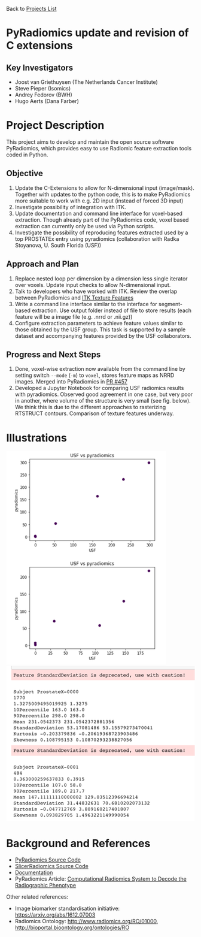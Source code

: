 Back to [Projects List](../../README.md#ProjectsList)

# PyRadiomics update and revision of C extensions

## Key Investigators

- Joost van Griethuysen (The Netherlands Cancer Institute)
- Steve Pieper (Isomics)
- Andrey Fedorov (BWH)
- Hugo Aerts (Dana Farber)

# Project Description

This project aims to develop and maintain the open source software PyRadiomics, which provides easy to use Radiomic feature extraction tools coded in Python.

## Objective

<!-- Describe here WHAT you would like to achieve (what you will have as end result). -->

1. Update the C-Extensions to allow for N-dimensional input (image/mask). Together with updates to the python code, this is to make PyRadiomics more suitable to work with e.g. 2D input (instead of forced 3D input)
1. Investigate possibility of integration with ITK.
1. Update documentation and command line interface for voxel-based extraction. Though already part of the PyRadiomics code, voxel based extraction can currently only be used via Python scripts.
1. Investigate the possibility of reproducing features extracted used by a top PROSTATEx entry using pyradiomics (collaboration with Radka Stoyanova, U. South Florida (USF))

## Approach and Plan

<!-- Describe here HOW you would like to achieve the objectives stated above. -->

1. Replace nested loop per dimension by a dimension less single iterator over voxels. Update input checks to allow N-dimensional input.
1. Talk to developers who have worked with ITK. Review the overlap between PyRadiomics and [ITK Texture Features](https://github.com/InsightSoftwareConsortium/ITKTextureFeatures)
1. Write a command line interface similar to the interface for segment-based extraction. Use output folder instead of file to store results (each feature will be a image file (e.g. .nrrd or .nii.gz))
1. Configure extraction parameters to achieve feature values similar to those obtained by the USF group. This task is supported by a sample dataset and accompanying features provided by the USF collaborators.

## Progress and Next Steps

<!-- Update this section as you make progress, describing of what you have ACTUALLY DONE. If there are specific steps that you could not complete then you can describe them here, too. -->

1. Done, voxel-wise extraction now available from the command line by setting switch `--mode` (`-m`) to `voxel`, stores feature maps as NRRD images. Merged into PyRadiomics in [PR #457](https://github.com/Radiomics/pyradiomics/pull/457)
1. Developed a Jupyter Notebook for comparing USF radiomics results with pyradiomics. Observed good agreement in one case, but very poor in another, where volume of the structure is very small (see fig. below). We think this is due to the different approaches to rasterizing RTSTRUCT contours. Comparison of texture features underway.

# Illustrations

![Comparison of USF features with pyradiomics results](usf-vs-pyradiomics.png)
![Comparison of USF features with pyradiomics results, numeric](usf-vs-pyradiomics-numbers.png)


# Background and References

<!-- If you developed any software, include link to the source code repository. If possible, also add links to sample data, and to any relevant publications. -->

- [PyRadiomics Source Code](https://github.com/Radiomics/pyradiomics)
- [SlicerRadiomics Source Code](https://github.com/Radiomics/SlicerRadiomics)
- [Documentation](http://pyradiomics.readthedocs.io)
- PyRadiomics Article: [Computational Radiomics System to Decode the Radiographic Phenotype](http://cancerres.aacrjournals.org/content/77/21/e104)

Other related references:
* Image biomarker standardisation initiative: https://arxiv.org/abs/1612.07003
* Radiomics Ontology: http://www.radiomics.org/RO/01000, http://bioportal.bioontology.org/ontologies/RO
